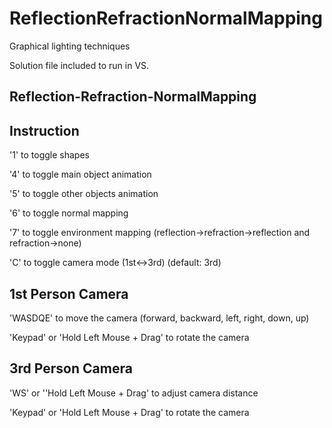 # ReflectionRefractionNormalMapping
Graphical lighting techniques

Solution file included to run in VS.

Reflection-Refraction-NormalMapping
---------------------------------

Instruction
-----------
'1' to toggle shapes

'4' to toggle main object animation

'5' to toggle other objects animation

'6' to toggle normal mapping 

'7' to toggle environment mapping (reflection->refraction->reflection and refraction->none)

'C' to toggle camera mode (1st<->3rd) (default: 3rd)

1st Person Camera
-----------------
'WASDQE' to move the camera (forward, backward, left, right, down, up)

'Keypad' or 'Hold Left Mouse + Drag' to rotate the camera

3rd Person Camera
-----------------
'WS' or ''Hold Left Mouse + Drag' to adjust camera distance

'Keypad' or 'Hold Left Mouse + Drag' to rotate the camera
